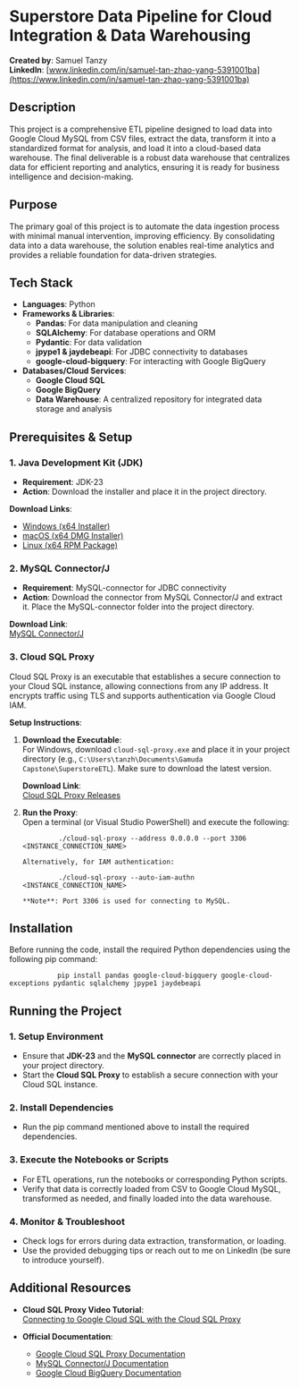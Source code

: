 # Superstore Data Pipeline for Cloud Integration & Data Warehousing

**Created by**: Samuel Tanzy  
**LinkedIn**: [www.linkedin.com/in/samuel-tan-zhao-yang-5391001ba](https://www.linkedin.com/in/samuel-tan-zhao-yang-5391001ba)

## Description

This project is a comprehensive ETL pipeline designed to load data into Google Cloud MySQL from CSV files, extract the data, transform it into a standardized format for analysis, and load it into a cloud-based data warehouse. The final deliverable is a robust data warehouse that centralizes data for efficient reporting and analytics, ensuring it is ready for business intelligence and decision-making.

## Purpose

The primary goal of this project is to automate the data ingestion process with minimal manual intervention, improving efficiency. By consolidating data into a data warehouse, the solution enables real-time analytics and provides a reliable foundation for data-driven strategies.

## Tech Stack

- **Languages**: Python
- **Frameworks & Libraries**:
  - **Pandas**: For data manipulation and cleaning
  - **SQLAlchemy**: For database operations and ORM
  - **Pydantic**: For data validation
  - **jpype1 & jaydebeapi**: For JDBC connectivity to databases
  - **google-cloud-bigquery**: For interacting with Google BigQuery
- **Databases/Cloud Services**:
  - **Google Cloud SQL**
  - **Google BigQuery**
  - **Data Warehouse**: A centralized repository for integrated data storage and analysis

## Prerequisites & Setup

### 1. Java Development Kit (JDK)

- **Requirement**: JDK-23
- **Action**: Download the installer and place it in the project directory.

**Download Links**:
- [Windows (x64 Installer)](https://download.oracle.com/java/23/latest/jdk-23_windows-x64_bin.exe)
- [macOS (x64 DMG Installer)](https://download.oracle.com/java/23/latest/jdk-23_macos-x64_bin.dmg)
- [Linux (x64 RPM Package)](https://download.oracle.com/java/23/latest/jdk-23_linux-x64_bin.rpm)

### 2. MySQL Connector/J

- **Requirement**: MySQL-connector for JDBC connectivity
- **Action**: Download the connector from MySQL Connector/J and extract it. Place the MySQL-connector folder into the project directory.

**Download Link**:  
[MySQL Connector/J](https://dev.mysql.com/downloads/connector/j?utm_source=chatgpt.com)

### 3. Cloud SQL Proxy

Cloud SQL Proxy is an executable that establishes a secure connection to your Cloud SQL instance, allowing connections from any IP address. It encrypts traffic using TLS and supports authentication via Google Cloud IAM.

**Setup Instructions**:
1. **Download the Executable**:  
   For Windows, download `cloud-sql-proxy.exe` and place it in your project directory (e.g., `C:\Users\tanzh\Documents\Gamuda Capstone\SuperstoreETL`). Make sure to download the latest version.

   **Download Link**:  
   [Cloud SQL Proxy Releases](https://github.com/GoogleCloudPlatform/cloud-sql-proxy/releases)

2. **Run the Proxy**:  
   Open a terminal (or Visual Studio PowerShell) and execute the following:


                ./cloud-sql-proxy --address 0.0.0.0 --port 3306 <INSTANCE_CONNECTION_NAME>

       Alternatively, for IAM authentication:

                ./cloud-sql-proxy --auto-iam-authn <INSTANCE_CONNECTION_NAME>

       **Note**: Port 3306 is used for connecting to MySQL.

## Installation

Before running the code, install the required Python dependencies using the following pip command:


                pip install pandas google-cloud-bigquery google-cloud-exceptions pydantic sqlalchemy jpype1 jaydebeapi

## Running the Project

### 1. Setup Environment
- Ensure that **JDK-23** and the **MySQL connector** are correctly placed in your project directory.
- Start the **Cloud SQL Proxy** to establish a secure connection with your Cloud SQL instance.

### 2. Install Dependencies
- Run the pip command mentioned above to install the required dependencies.

### 3. Execute the Notebooks or Scripts
- For ETL operations, run the notebooks or corresponding Python scripts.
- Verify that data is correctly loaded from CSV to Google Cloud MySQL, transformed as needed, and finally loaded into the data warehouse.

### 4. Monitor & Troubleshoot
- Check logs for errors during data extraction, transformation, or loading.
- Use the provided debugging tips or reach out to me on LinkedIn (be sure to introduce yourself).

## Additional Resources

- **Cloud SQL Proxy Video Tutorial**:  
  [Connecting to Google Cloud SQL with the Cloud SQL Proxy](https://www.youtube.com/watch?v=25XIGXbw_GY)

- **Official Documentation**:
  - [Google Cloud SQL Proxy Documentation](https://cloud.google.com/sql/docs/mysql/connect-auth-proxy)
  - [MySQL Connector/J Documentation](https://dev.mysql.com/doc/connector-j/8.0/en/)
  - [Google Cloud BigQuery Documentation](https://cloud.google.com/bigquery/docs)
